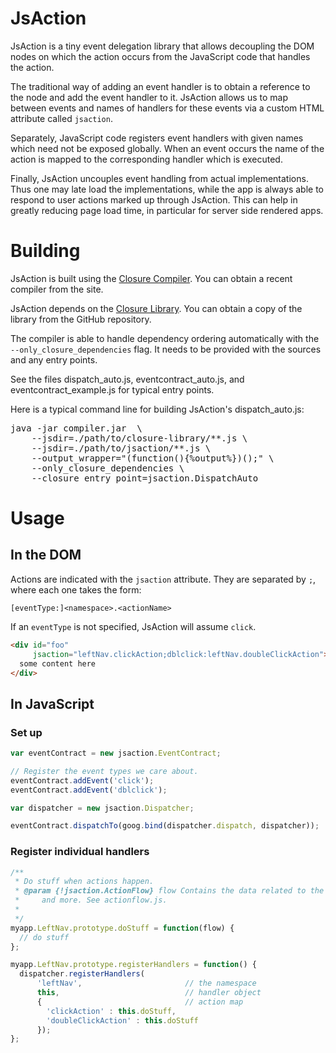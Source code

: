 # JsAction

JsAction is a tiny event delegation library that allows decoupling the DOM nodes
on which the action occurs from the JavaScript code that handles the action.

The traditional way of adding an event handler is to obtain a reference to the
node and add the event handler to it. JsAction allows us to map between events
and names of handlers for these events via a custom HTML attribute called
`jsaction`.

Separately, JavaScript code registers event handlers with given names which need
not be exposed globally. When an event occurs the name of the action is mapped
to the corresponding handler which is executed.

Finally, JsAction uncouples event handling from actual implementations. Thus one
may late load the implementations, while the app is always able to respond to
user actions marked up through JsAction. This can help in greatly reducing page
load time, in particular for server side rendered apps.

# Building

JsAction is built using the
[Closure Compiler](http://github.com/google/closure-compiler).
You can obtain a recent compiler from the site.

JsAction depends on the
[Closure Library](http://github.com/google/closure-library).
You can obtain a copy of the library from the GitHub repository.

The compiler is able to handle dependency ordering automatically with
the `--only_closure_dependencies` flag. It needs to be provided with
the sources and any entry points.

See the files dispatch_auto.js, eventcontract_auto.js, and
eventcontract_example.js for typical entry points.

Here is a typical command line for building JsAction's dispatch_auto.js:

<pre>
java -jar compiler.jar  \
    --jsdir=./path/to/closure-library/**.js \
    --jsdir=./path/to/jsaction/**.js \
    --output_wrapper="(function(){%output%})();" \
    --only_closure_dependencies \
    --closure_entry_point=jsaction.DispatchAuto
</pre>

# Usage
## In the DOM
Actions are indicated with the `jsaction` attribute. They are separated by `;`,
where each one takes the form:

```
[eventType:]<namespace>.<actionName>
```

If an `eventType` is not specified, JsAction will assume `click`.

```html
<div id="foo"
     jsaction="leftNav.clickAction;dblclick:leftNav.doubleClickAction">
  some content here
</div>
```

## In JavaScript

### Set up

```js
var eventContract = new jsaction.EventContract;

// Register the event types we care about.
eventContract.addEvent('click');
eventContract.addEvent('dblclick');

var dispatcher = new jsaction.Dispatcher;

eventContract.dispatchTo(goog.bind(dispatcher.dispatch, dispatcher));
```

### Register individual handlers

```js
/**
 * Do stuff when actions happen.
 * @param {!jsaction.ActionFlow} flow Contains the data related to the action
 *     and more. See actionflow.js.
 *
 */
myapp.LeftNav.prototype.doStuff = function(flow) {
  // do stuff
};

myapp.LeftNav.prototype.registerHandlers = function() {
  dispatcher.registerHandlers(
      'leftNav',                       // the namespace
      this,                            // handler object
      {                                // action map
        'clickAction' : this.doStuff,
        'doubleClickAction' : this.doStuff
      });
};
```
